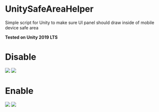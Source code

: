 # UnitySafeAreaHelper
Simple script for Unity to make sure UI panel should draw inside of mobile device safe area

**Tested on Unity 2019 LTS**

# Disable
<img src="https://imgur.com/W02Zf2v.png">
<img src="https://imgur.com/Ht99HoI.png">

# Enable
<img src="https://imgur.com/YTrHg0n.png">
<img src="https://imgur.com/QswVMEf.png">
